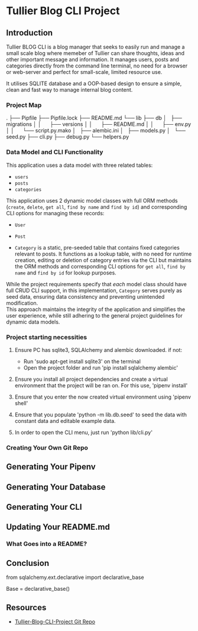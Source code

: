 # Tullier Blog CLI Project

## Introduction

Tullier BLOG CLI is a blog manager that seeks to easily run and manage a small scale blog where memeber of Tullier can share thoughts, ideas and other important message and information. It manages users, posts and categories directly from the command line terminal, no need for a browser or web-server and perfect for small-scale, limited resource use. 

It utilises SQLITE database and a OOP-based design to ensure a simple, clean and fast way to manage internal blog content.


### Project Map
.
├── Pipfile
├── Pipfile.lock
├── README.md
└── lib
    ├── db
    │   ├── migrations
    │   │      ├── versions
    │   │      ├── README.md
    │   │      ├── env.py
    │   │      └── script.py.mako
    │   ├── alembic.ini
    │   ├── models.py
    │   └── seed.py
    ├── cli.py
    ├── debug.py
    └── helpers.py


### Data Model and CLI Functionality

This application uses a data model with three related tables: 
 - `users`
 - `posts`
 - `categories`

This application uses 2 dynamic model classes with full ORM methods (`create`, `delete`, `get all`, `find by name` and `find by id`) and corresponding CLI options for managing these records: 
 - `User`
 - `Post`

- `Category` is a static, pre-seeded table that contains fixed categories relevant to posts. It functions as a lookup table, with no need for runtime creation, editing or deletion of category entries via the CLI but maintains the ORM methods and corresponding CLI options for `get all`, `find by name` and `find by id` for lookup purposes.

While the project requirements specify that *each* model class should have full CRUD CLI support, in this implementation, `Category` serves purely as seed data, ensuring data consistency and preventing unintended modification.  
This approach maintains the integrity of the application and simplifies the user experience, while still adhering to the general project guidelines for dynamic data models.


### Project starting necessities
1. Ensure PC has sqlite3, SQLAlchemy and alembic downloaded. if not:
    - Run 'sudo apt-get install sqlite3' on the terminal
    - Open the project folder and run 'pip install sqlalchemy alembic'

2. Ensure you install all project dependencies and create a virtual environment that the project will be ran on. For this use, 'pipenv install'

3. Ensure that you enter the now created virtual environment using 'pipenv shell'

4. Ensure that you populate 'python -m lib.db.seed' to seed the data with constant data and editable example data.

5. In order to open the CLI menu, just run 'python lib/cli.py'

### Creating Your Own Git Repo



## Generating Your Pipenv



## Generating Your Database



## Generating Your CLI



## Updating Your README.md



### What Goes into a README?



## Conclusion

from sqlalchemy.ext.declarative import declarative_base

Base = declarative_base()

## Resources

- [Tullier-Blog-CLI-Project Git Repo](https://github.com/Silva-NK/Tullier-Blog-CLI-Project)
